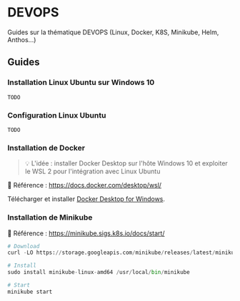 # DEVOPS

Guides sur la thématique DEVOPS (Linux, Docker, K8S, Minikube, Helm, Anthos...)

## Guides

### Installation Linux Ubuntu sur Windows 10

`TODO`

### Configuration Linux Ubuntu

`TODO`

### Installation de Docker

> :bulb: L'idée : installer Docker Desktop sur l'hôte Windows 10 et exploiter le WSL 2 pour l'intégration avec Linux Ubuntu

:notebook: Référence : <https://docs.docker.com/desktop/wsl/>

Télécharger et installer [Docker Desktop for Windows](https://desktop.docker.com/win/main/amd64/Docker%20Desktop%20Installer.exe).

### Installation de Minikube

:notebook: Référence : <https://minikube.sigs.k8s.io/docs/start/>

```python
# Download
curl -LO https://storage.googleapis.com/minikube/releases/latest/minikube-linux-amd64

# Install
sudo install minikube-linux-amd64 /usr/local/bin/minikube

# Start
minikube start
```
